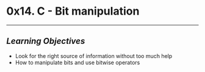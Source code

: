 # **0x14. C - Bit manipulation**
---
## *Learning Objectives*
- Look for the right source of information without too much help
- How to manipulate bits and use bitwise operators
